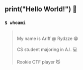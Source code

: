 ## print("Hello World!") 👋

### `$ whoami`

> <br> My name is Ariff @ Rydzze 😁 </br> <br> CS student majoring in A.I. 💻 </br> <br> Rookie CTF player 😼 </br>
